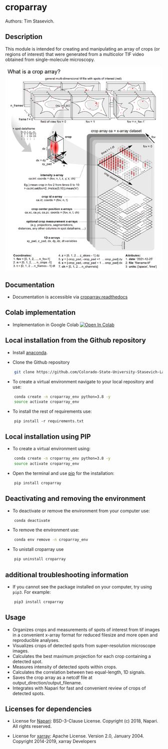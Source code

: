 # croparray
Authors: Tim Stasevich.

## Description
This module is intended for creating and manipulating an array of crops (or regions of interest) that were generated from a multicolor TIF video obtained from single-molecule microscopy.

<img src= https://github.com/Colorado-State-University-Stasevich-Lab/croparray/raw/main/docs/images/Fig1-CropArrayConceptV4.png alt="drawing" width="600"/>


## Documentation 
* Documentation is accessible via [croparray.readthedocs](https://croparray.readthedocs.io) 

## Colab implementation

 * Implementation in Google Colab [![Open In Colab](https://colab.research.google.com/assets/colab-badge.svg)]( https://colab.research.google.com/drive/1Ru-_ak9PpW9bGM_H9SlffmdDQOxG16-4?usp=sharing)

## Local installation from the Github repository

* Install [anaconda](https://anaconda.org).

* Clone the Github repository
```bash
    git clone https://github.com/Colorado-State-University-Stasevich-Lab/croparray.git
```

* To create a virtual environment navigate to your local repository and use:
```bash
    conda create -n croparray_env python=3.8 -y
    source activate croparray_env
```

* To install the rest of requirements use:
```
    pip install -r requirements.txt
```

## Local installation using PIP

* To create a virtual environment using:

```bash
    conda create -n croparray_env python=3.8 -y
    source activate croparray_env
```

* Open the terminal and use [pip](https://pip.pypa.io/en/stable/) for the installation:
```bash
    pip install croparray
```

## Deactivating and removing the environment

* To deactivate or remove the environment from your computer use:
```bash
    conda deactivate
```
* To remove the environment use:
```bash
    conda env remove -n croparray_env
```
* To unistall croparray use
```bash
    pip uninstall croparray
```

## additional troubleshooting information
* If you cannot see the package installed on your computer, try using ```pip3```. For example: 
```bash
    pip3 install croparray
```


## Usage

* Organizes crops and measurements of spots of interest from tif images in a convenient x-array format for reduced filesize and more open and reproducible analyses.
* Visualizes crops of detected spots from super-resolution microscope images.
* Calculates the best maximum projection for each crop containing a detected spot.
* Measures intensity of detected spots within crops.
* Calculates the correlation between two equal-length, 1D signals.
* Saves the crop array as a netcdf file at output_direction/output_filename.
* Integrates with Napari for fast and convenient review of crops of detected spots.


## Licenses for dependencies
- License for [Napari](https://github.com/napari/napari): BSD-3-Clause License. Copyright (c) 2018, Napari. All rights reserved.

- License for [xarray](https://github.com/pydata/xarray): Apache License. Version 2.0, January 2004. Copyright 2014-2019, xarray Developers
